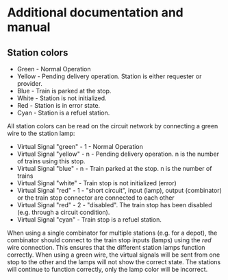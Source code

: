 # Additional documentation and manual

## Station colors

* Green - Normal Operation
* Yellow - Pending delivery operation. Station is either requester or provider.
* Blue - Train is parked at the stop.
* White - Station is not initialized.
* Red - Station is in error state.
* Cyan - Station is a refuel station.

All station colors can be read on the circuit network by connecting a green wire to the station lamp:

* Virtual Signal "green" - 1 - Normal Operation
* Virtual Signal "yellow" - n - Pending delivery operation. n is the number of trains using this stop.
* Virtual Signal "blue" - n - Train parked at the stop. n is the number of trains
* Virtual Signal "white" - Train stop is not initialized (error)
* Virtual Signal "red" - 1 - "short circuit", input (lamp), output (combinator) or the train stop connector are connected to each other
* Virtual Signal "red" - 2 - "disabled". The train stop has been disabled (e.g. through a circuit condition).
* Virtual Signal "cyan" - Train stop is a refuel station.

When using a single combinator for multiple stations (e.g. for a depot), the combinator should connect to the train stop inputs (lamps) using the *red* wire connection. This ensures that the different station lamps function correctly. When using a green wire, the virtual signals will be sent from one stop to the other and the lamps will not show the correct state. The stations will continue to function correctly, only the lamp color will be incorrect.
